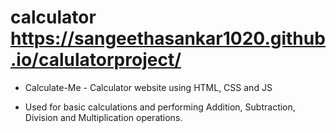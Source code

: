 # calculator https://sangeethasankar1020.github.io/calulatorproject/
- Calculate-Me - Calculator website using HTML, CSS and JS

- Used for basic calculations and performing Addition, Subtraction, Division and Multiplication operations.

